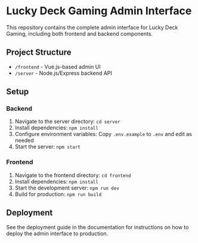 # Lucky Deck Gaming Admin Interface

This repository contains the complete admin interface for Lucky Deck Gaming, including both frontend and backend components.

## Project Structure

- `/frontend` - Vue.js-based admin UI
- `/server` - Node.js/Express backend API

## Setup

### Backend

1. Navigate to the server directory: `cd server`
2. Install dependencies: `npm install`
3. Configure environment variables: Copy `.env.example` to `.env` and edit as needed
4. Start the server: `npm start`

### Frontend

1. Navigate to the frontend directory: `cd frontend`
2. Install dependencies: `npm install`
3. Start the development server: `npm run dev`
4. Build for production: `npm run build`

## Deployment

See the deployment guide in the documentation for instructions on how to deploy the admin interface to production.

